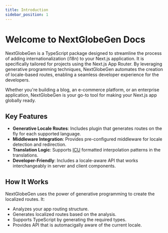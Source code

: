 ```yaml
---
title: Introduction
sidebar_position: 1
---
```


# Welcome to NextGlobeGen Docs

NextGlobeGen is a TypeScript package designed to streamline the process of adding internationalization (i18n) to your Next.js application. It is specifically tailored for projects using the Next.js App Router. By leveraging generative programming techniques, NextGlobeGen automates the creation of locale-based routes, enabling a seamless developer experience for the developers.

Whether you're building a blog, an e-commerce platform, or an enterprise application, NextGlobeGen is your go-to tool for making your Next.js app globally ready.

## Key Features

- **Generative Locale Routes**: Includes plugin that generates routes on the fly for each supported language.
- **Middleware Integration**: Provides pre-configured middleware for locale detection and redirection.
- **Translation Logic**: Supports [ICU](https://unicode-org.github.io/icu/userguide/format_parse/messages/) formatted interpolation patterns in the translations.
- **Developer-Friendly**: Includes a locale-aware API that works interchangeably in server and client components.

## How It Works

NextGlobeGen uses the power of generative programming to create the localized routes. It:

- Analyzes your app routing structure.
- Generates localized routes based on the analysis.
- Supports TypeScript by generating the required types.
- Provides API that is automacigally aware of the current locale.
